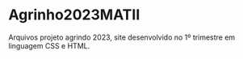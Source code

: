 # Agrinho2023MATII
Arquivos projeto agrindo 2023, site desenvolvido no 1º trimestre em linguagem CSS e HTML.
